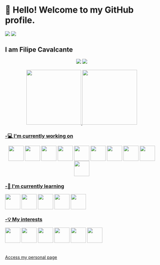 <!-- ### Hi there 👋

<!--
**lipscheech/lipscheech** is a ✨ _special_ ✨ repository because its `README.md` (this file) appears on your GitHub profile.

Here are some ideas to get you started:

- 🔭 I’m currently working on ...
- 🌱 I’m currently learning ...
- 👯 I’m looking to collaborate on ...
- 🤔 I’m looking for help with ...
- 💬 Ask me about ...
- 📫 How to reach me: ...
- 😄 Pronouns: ...
- ⚡ Fun fact: ...
-->

# 👋 Hello! Welcome to my GitHub profile.

<div>
  <img src="https://komarev.com/ghpvc/?username=lipscheech&color=green"/>
  <img src="https://badges.pufler.dev/commits/yearly/lipscheech"/>
</div>

## I am Filipe Cavalcante


  <div align="center">
    <a href="https://www.linkedin.com/in/lipscheech/" target="_blank"><img src="https://img.shields.io/badge/-LinkedIn-%230077B5?style=for-the-badge&logo=linkedin&logoColor=white" target="_blank"></a> 
    <a href="mailto:cavalcante.filipe97@gmail.com"><img src="https://img.shields.io/badge/-Gmail-%23333?style=for-the-badge&logo=gmail&logoColor=white" target="_blank"></a>
  </div>
&nbsp;

<div align="center">
  <a href="https://github.com/lipscheech">
  <img height="180em" src="https://github-readme-streak-stats.herokuapp.com/?user=lipscheech&theme=dracula"/>
  <img height="180em" src="https://github-readme-stats.vercel.app/api/top-langs/?username=lipscheech&layout=compact&langs_count=7&theme=dracula"/>
</div>

### -💻 I'm currently working on
  <div align="center" style="display: inline-block">
            <img src="https://cdn.jsdelivr.net/gh/devicons/devicon/icons/java/java-original.svg" height=50 width=50 align="center" />
            <img src="https://cdn.jsdelivr.net/gh/devicons/devicon/icons/spring/spring-original.svg" height=50 width=50 align="center" />
            <img src="https://cdn.jsdelivr.net/gh/devicons/devicon/icons/angularjs/angularjs-original.svg" height=50 width=50 align="center" />
            <img src="https://cdn.jsdelivr.net/gh/devicons/devicon/icons/javascript/javascript-plain.svg" height=50 width=50 align="center" />
            <img src="https://cdn.jsdelivr.net/gh/devicons/devicon/icons/typescript/typescript-plain.svg" height=50 width=50 align="center" />
            <img src="https://cdn.jsdelivr.net/gh/devicons/devicon/icons/bootstrap/bootstrap-original.svg" height=50 width=50 align="center" />
            <img src="https://cdn.jsdelivr.net/gh/devicons/devicon/icons/html5/html5-plain-wordmark.svg" height=50 width=50 align="center" />
            <img src="https://cdn.jsdelivr.net/gh/devicons/devicon/icons/css3/css3-plain-wordmark.svg" height=50 width=50 align="center" />
            <img src="https://cdn.jsdelivr.net/gh/devicons/devicon/icons/sass/sass-original.svg" height=50 width=50 align="center"/>
            <img src="https://cdn.jsdelivr.net/gh/devicons/devicon/icons/gitlab/gitlab-original.svg" height=50 width=50 align="center" />
          
  </div>
  
  
 ### -📖 I'm currently learning

  <div align="center" style="display: inline-block">
            <img src="https://cdn.jsdelivr.net/gh/devicons/devicon/icons/linux/linux-original.svg" height=50 width=50 align="center"/>
            <img src="https://cdn.jsdelivr.net/gh/devicons/devicon/icons/docker/docker-original.svg" height=50 width=50 align="center"/>
            <img src="https://cdn.jsdelivr.net/gh/devicons/devicon/icons/vagrant/vagrant-original.svg" height=50 width=50 align="center"/>
            <img src="https://cdn.jsdelivr.net/gh/devicons/devicon/icons/jenkins/jenkins-plain.svg" height=50 width=50 align="center"/>
            <img src="https://cdn.jsdelivr.net/gh/devicons/devicon/icons/python/python-plain.svg" height=50 width=50 align="center"/>
  </div>
  
  ### -💡 My interests
  
  <div align="center" style="display: inline-block">
            <img src="https://cdn.jsdelivr.net/gh/devicons/devicon/icons/ansible/ansible-original.svg" height=50 width=50 align="center"/>
            <img src="https://cdn.jsdelivr.net/gh/devicons/devicon/icons/bash/bash-original.svg" height=50 width=50 align="center"/>
            <img src="https://cdn.jsdelivr.net/gh/devicons/devicon/icons/vim/vim-original.svg" height=50 width=50 align="center"/>
            <img src="https://cdn.jsdelivr.net/gh/devicons/devicon/icons/react/react-original.svg" height=50 width=50 align="center"/>
            <img src="https://cdn.jsdelivr.net/gh/devicons/devicon/icons/kubernetes/kubernetes-plain-wordmark.svg" height=50 width=50 align="center"/>
            <img src="https://cdn.jsdelivr.net/gh/devicons/devicon/icons/googlecloud/googlecloud-original-wordmark.svg" height=50 width=50 align="center"/>
  </div>
  
  #
<div style="display:flex;width:70%;">
    <a style="display:flex;flex-direction:co-reverse;" href="https://lipscheech.github.io/" target="_blank">Access my personal page</a>
 </div>
  

